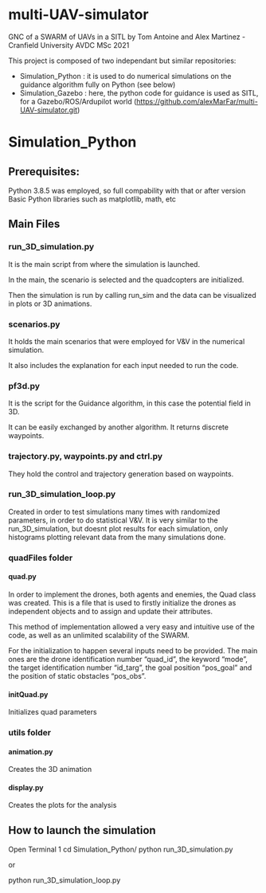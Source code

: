 # multi-UAV-simulator
GNC of a SWARM of UAVs in a SITL by Tom Antoine and Alex Martinez - Cranfield University AVDC MSc 2021

This project is composed of two independant but similar repositories: 
- Simulation_Python : it is used to do numerical simulations on the guidance algorithm fully on Python (see below)
- Simulation_Gazebo : here, the python code for guidance is used as SITL, for a Gazebo/ROS/Ardupilot world (https://github.com/alexMarFar/multi-UAV-simulator.git)

# Simulation_Python

## Prerequisites:
Python 3.8.5 was employed, so full compability with that or after version
Basic Python libraries such as matplotlib, math, etc

## Main Files

### run_3D_simulation.py
It is the main script from where the simulation is launched. 

In the main, the scenario is selected and the quadcopters are initialized. 

Then the simulation is run by calling run_sim and the data can be visualized in plots or 3D animations.

### scenarios.py
It holds the main scenarios that were employed for V&V in the numerical simulation.

It also includes the explanation for each input needed to run the code.

### pf3d.py
It is the script for the Guidance algorithm, in this case the potential field in 3D.

It can be easily exchanged by another algorithm. It returns discrete waypoints.

### trajectory.py, waypoints.py and ctrl.py
They hold the control and trajectory generation based on waypoints.

### run_3D_simulation_loop.py
Created in order to test simulations many times with randomized parameters, in order to do statistical V&V. 
It is very similar to the run_3D_simulation, but doesnt plot results for each simulation, only histograms 
plotting relevant data from the many simulations done. 

### quadFiles folder

#### quad.py
In order to implement the drones, both agents and enemies, the Quad class was created. This is a file that 
is used to firstly initialize the drones as independent objects and to assign and update their attributes. 

This method of implementation allowed a very easy and intuitive use of the code, as well as an unlimited 
scalability of the SWARM.  

For the initialization to happen several inputs need to be provided. The main ones are the drone 
identification number “quad_id”, the keyword “mode”, the target identification number “id_targ”, the goal 
position “pos_goal” and the position of static obstacles “pos_obs”. 

#### initQuad.py
Initializes quad parameters
 

### utils folder
#### animation.py
Creates the 3D animation

#### display.py
Creates the plots for the analysis

## How to launch the simulation

Open Terminal 1
cd Simulation_Python/
python run_3D_simulation.py

or

python run_3D_simulation_loop.py

